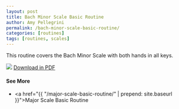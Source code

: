 ```yaml
---
layout: post
title: Bach Minor Scale Basic Routine
author: Amy Pellegrini
permalink: /bach-minor-scale-basic-routine/
categories: [routines]
tags: [routines, scales]
---
```


This routine covers the Bach Minor Scale with both hands in all keys.

<img src='{{ "/sheet-music/scales/bach-minor/bach-minor-scale-basic-routine/bach-minor-scale-basic-routine.svg" | prepend: site.baseurl }}'>
<a href='{{ "/sheet-music/scales/bach-minor/bach-minor-scale-basic-routine/bach-minor-scale-basic-routine.pdf" | prepend: site.baseurl }}' target="_blank">Download in PDF</a>

#### See More

- <a href="{{ "/major-scale-basic-routine/" | prepend: site.baseurl }}">Major Scale Basic Routine</a>
